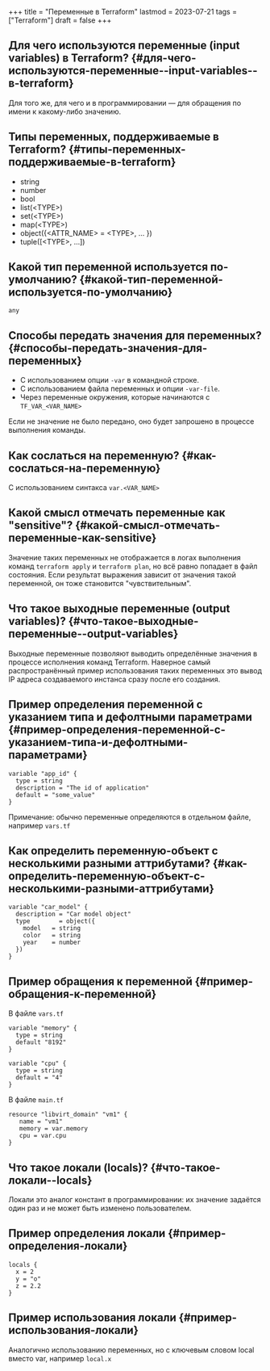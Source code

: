 +++
title = "Переменные в Terraform"
lastmod = 2023-07-21
tags = ["Terraform"]
draft = false
+++

## Для чего используются переменные (input variables) в Terraform? {#для-чего-используются-переменные--input-variables--в-terraform}

Для того же, для чего и в программировании — для обращения по имени к какому-либо значению.


## Типы переменных, поддерживаемые в Terraform? {#типы-переменных-поддерживаемые-в-terraform}

-   string
-   number
-   bool
-   list(&lt;TYPE&gt;)
-   set(&lt;TYPE&gt;)
-   map(&lt;TYPE&gt;)
-   object({&lt;ATTR_NAME&gt; = &lt;TYPE&gt;, ... })
-   tuple([&lt;TYPE&gt;, ...])


## Какой тип переменной используется по-умолчанию? {#какой-тип-переменной-используется-по-умолчанию}

`any`


## Способы передать значения для переменных? {#способы-передать-значения-для-переменных}

-   С использованием опции `-var` в командной строке.
-   С использованием файла переменных и опции `-var-file`.
-   Через переменные окружения, которые начинаются с `TF_VAR_<VAR_NAME>`

Если не значение не было передано, оно будет запрошено в процессе выполнения команды.


## Как сослаться на переменную? {#как-сослаться-на-переменную}

С использованием синтакса `var.<VAR_NAME>`


## Какой смысл отмечать переменные как "sensitive"? {#какой-смысл-отмечать-переменные-как-sensitive}

Значение таких переменных не отображается в логах выполнения команд `terraform apply` и `terraform plan`, но всё равно попадает в файл состояния. Если результат выражения зависит от значения такой переменной, он тоже становится "чувствительным".


## Что такое выходные переменные (output variables)? {#что-такое-выходные-переменные--output-variables}

Выходные переменные позволяют выводить определённые значения в процессе исполнения команд Terraform. Наверное самый распространённый пример использования таких переменных это вывод IP адреса создаваемого инстанса сразу после его создания.


## Пример определения переменной с указанием типа и дефолтными параметрами {#пример-определения-переменной-с-указанием-типа-и-дефолтными-параметрами}

```hcl
variable "app_id" {
  type = string
  description = "The id of application"
  default = "some_value"
}
```

Примечание: обычно переменные определяются в отдельном файле, например `vars.tf`


## Как определить переменную-объект с несколькими разными аттрибутами? {#как-определить-переменную-объект-с-несколькими-разными-аттрибутами}

```hcl
variable "car_model" {
  description = "Car model object"
  type        = object({
    model   = string
    color   = string
    year    = number
  })
}
```


## Пример обращения к переменной {#пример-обращения-к-переменной}

В файле `vars.tf`

```hcl
variable "memory" {
  type = string
  default "8192"
}

variable "cpu" {
  type = string
  default = "4"
}
```

В файле `main.tf`

```hcl
resource "libvirt_domain" "vm1" {
   name = "vm1"
   memory = var.memory
   cpu = var.cpu
}
```


## Что такое локали (locals)? {#что-такое-локали--locals}

Локали это аналог констант в программировании: их значение задаётся один раз и не может быть изменено пользователем.


## Пример определения локали {#пример-определения-локали}

```hcl
locals {
  x = 2
  y = "o"
  z = 2.2
}
```


## Пример использования локали {#пример-использования-локали}

Аналогично использованию переменных, но с ключевым словом local вместо var, например `local.x`
